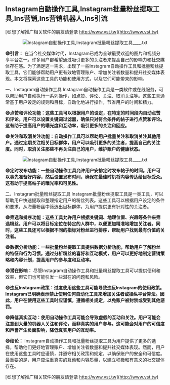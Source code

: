 ## **Instagram自動操作工具,Instagram批量粉丝提取工具,Ins营销,Ins营销机器人,Ins引流**

[😍想了解推广相关软件的朋友请登录 http://www.vst.tw](http://www.vst.tw)

 <center><img src="https://vst.tw/MP4/tuiguang/png/8.png" alt="Instagram自動操作工具,Instagram批量粉丝提取工具____.txt"></center>

**😄引言：**
在当今社交媒体时代，Instagram已成为全球最受欢迎的图片和视频分享平台之一。许多用户都希望通过吸引更多的关注者来提高自己的影响力和社交媒体存在感。为了满足这一需求，出现了一些Instagram自动操作工具和批量粉丝提取工具，它们能够帮助用户更有效地管理账户、增加关注者数量和提升社交媒体表现。本文将探索这些工具的功能和使用方式，以及它们可能带来的影响。

一、Instagram自动操作工具
Instagram自动操作工具是一类软件或在线服务，可以帮助用户自动执行一系列操作，如点赞、评论、关注、取消关注等。这些工具通常基于用户设定的规则和目标，自动化地进行操作，节省用户的时间和精力。

**😄点赞和评论功能：这些工具可以根据用户的设定，在特定的时间段内自动点赞和评论。用户可以设置关键词过滤器，确保只对符合条件的帖子进行点赞和评论。这有助于提高用户的曝光度和互动率，吸引更多的关注和回应。**

**😄关注和取消关注功能：自动操作工具可以帮助用户批量关注和取消关注其他用户。通过定期关注相关目标群体，用户可以吸引更多的关注者，提高自己的关注度。同时，取消关注那些不再关注自己的用户，维护账户的健康状态。**

 <center><img src="https://vst.tw/MP4/tuiguang/png/6.png" alt="Instagram自動操作工具,Instagram批量粉丝提取工具____.txt"></center>

**😄定时发布功能：一些自动操作工具允许用户安排定时发布帖子的时间。用户可以事先准备好内容，然后设置发布时间，确保在最佳时机将内容传达给目标受众。这有助于提高帖子的曝光率和可见性。**

二、Instagram批量粉丝提取工具
Instagram批量粉丝提取工具是一类工具，可以帮助用户快速提取和整理指定用户的粉丝列表。这些工具可以根据用户设定的条件和要求，从海量粉丝中筛选出目标群体，为用户提供更有针对性的关注者。

**😄筛选和排序功能：这些工具允许用户根据关键词、地理位置、兴趣等条件来筛选粉丝。用户可以将目标定位在特定的人群中，以便更加精准地增加关注者。同时，这些工具还可以根据不同的指标对粉丝进行排序，帮助用户找到最有价值的关注者。**

**😄数据分析功能：一些批量粉丝提取工具提供数据分析功能，帮助用户了解粉丝的特征和行为习惯。通过分析粉丝的喜好和互动模式，用户可以更好地制定营销策略和内容计划，提高用户的参与度和互动率。**

**😄潜在影响：**
尽管Instagram自动操作工具和批量粉丝提取工具可以提供便利和效率，但它们也可能引发一些潜在的问题和风险。

**😄违反Instagram政策：过度使用这些工具可能导致违反Instagram的使用政策。Instagram已明确表示禁止使用任何自动化工具来增加关注者或操纵平台算法。因此，用户在使用这些工具时应谨慎，遵循相关规定，以免账户被封禁或受到其他惩罚。**

**😄降低真实互动：使用自动操作工具可能会导致虚假的互动和关注。用户可能会注意到大量的机器人关注和评论，而非真实的用户参与。这可能会对用户的可信度和声誉产生负面影响，降低真实用户的互动率。**

**😄结论：**
Instagram自动操作工具和批量粉丝提取工具为用户提供了更多的选择，帮助他们更好地管理账户、增加关注者数量和提升社交媒体表现。然而，用户在使用这些工具时应谨慎，并遵守相关政策和规定，以确保账户的安全和可信度。最重要的是，用户应注重真实的互动和内容质量，以建立积极和有意义的社交媒体存在。

[😍想了解推广相关软件的朋友请登录 http://www.vst.tw](http://www.vst.tw)



